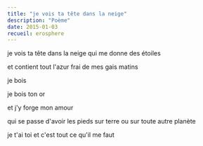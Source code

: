 ```yaml
---
title: "je vois ta tête dans la neige"
description: "Poème"
date: 2015-01-03
recueil: erosphere
---
```


je vois ta tête dans la neige
qui me donne des étoiles

et contient tout l'azur frai
de mes gais matins

je bois

je bois ton or

et j'y forge mon amour

qui se passe d'avoir les pieds sur terre
ou sur toute autre planète

je t'ai toi
et c'est tout ce qu'il me faut
